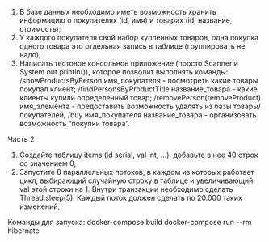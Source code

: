 1. В базе данных необходимо иметь возможность хранить информацию о покупателях (id, имя)
   и товарах (id, название, стоимость);
2. У каждого покупателя свой набор купленных товаров, одна покупка одного товара это
   отдельная запись в таблице (группировать не надо);
3. Написать тестовое консольное приложение (просто Scanner и System.out.println()), которое
   позволит выполнять команды:
   /showProductsByPerson имя_покупателя - посмотреть какие товары покупал клиент;
   /findPersonsByProductTitle название_товара - какие клиенты купили определенный товар;
   /removePerson(removeProduct) имя_элемента - предоставить возможность удалять из базы
   товары/покупателей,
   /buy имя_покупателя название_товара - организовать возможность “покупки товара”.

Часть 2
1. Создайте таблицу items (id serial, val int, ...), добавьте в нее 40 строк со значением 0;
2. Запустите 8 параллельных потоков, в каждом из которых работает цикл, выбирающий
   случайную строку в таблице и увеличивающий val этой строки на 1. Внутри транзакции
   необходимо сделать Thread.sleep(5). Каждый поток должен сделать по 20.000 таких изменений;

Команды для запуска:
docker-compose build
docker-compose run --rm hibernate